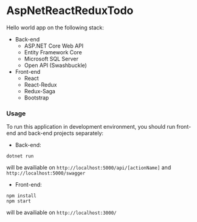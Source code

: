 # AspNetReactReduxTodo
Hello world app on the following stack:

- Back-end
  - ASP.NET Core Web API
  - Entity Framework Core
  - Microsoft SQL Server
  - Open API (Swashbuckle)
- Front-end
  - React
  - React-Redux
  - Redux-Saga
  - Bootstrap

### Usage
To run this application in development environment, you should run front-end and back-end projects separately:

- Back-end:
```
dotnet run
```
will be availiable on `http://localhost:5000/api/[actionName]` and `http://localhost:5000/swagger`

- Front-end:
```
npm install
npm start
```
will be availiable on `http://localhost:3000/`
